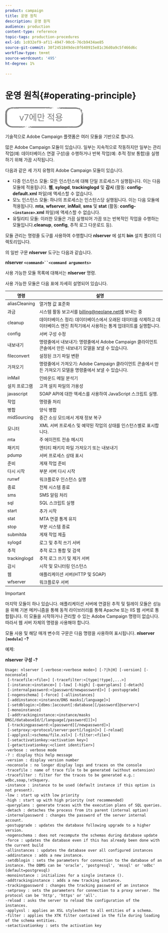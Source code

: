 ```yaml
---
product: campaign
title: 운영 원칙
description: 운영 원칙
audience: production
content-type: reference
topic-tags: production-procedures
exl-id: 1c032ef9-af11-4947-90c6-76cb9434ae85
source-git-commit: 30f2451849dec0f640915e81c36d0a9c5f466d6c
workflow-type: tm+mt
source-wordcount: '495'
ht-degree: 1%

---
```


# 운영 원칙{#operating-principle}

![](../../assets/v7-only.svg)

기술적으로 Adobe Campaign 플랫폼은 여러 모듈을 기반으로 합니다.

많은 Adobe Campaign 모듈이 있습니다. 일부는 지속적으로 작동하지만 일부는 관리 작업(예: 데이터베이스 연결 구성)을 수행하거나 반복 작업(예: 추적 정보 통합)을 실행하기 위해 가끔 시작됩니다.

다음과 같은 세 가지 유형의 Adobe Campaign 모듈이 있습니다.

* 다중 인스턴스 모듈: 모든 인스턴스에 대해 단일 프로세스가 실행됩니다. 이는 다음 모듈에 적용됩니다. **웹**, **sylogd**, **trackinglogd** 및 **감시** (활동: **config-default.xml** 파일)에 액세스할 수 없습니다.
* 모노 인스턴스 모듈: 하나의 프로세스는 인스턴스당 실행됩니다. 이는 다음 모듈에 적용됩니다. **mta**, **wfserver**, **inMail**, **sms** 및 **stat** (활동: **config-`<instance>`.xml** 파일)에 액세스할 수 없습니다.
* 유틸리티 모듈: 이러한 모듈은 가끔 실행되어 가끔 또는 반복적인 작업을 수행하는 모듈입니다.**cleanup**, **config**, 추적 로그 다운로드 등).

모듈 관리는 명령줄 도구를 사용하여 수행합니다 **nlserver** 에 설치 **bin** 설치 폴더의 디렉토리입니다.

의 일반 구문 **nlserver** 도구는 다음과 같습니다.

**nlserver `<command>``<command arguments>`**

사용 가능한 모듈 목록에 대해서는 **nlserver** 명령.

사용 가능한 모듈은 다음 표에 자세히 설명되어 있습니다.

| 명령 | 설명 |
|---|---|
| aliasCleaning | 열거형 값 표준화 |
| 과금 | 시스템 활동 보고서를 billing@neolane.net에 보내는 중 |
| cleanup | 데이터베이스 정리: 데이터베이스에서 오래된 데이터를 삭제하고 데이터베이스 엔진 최적기에서 사용하는 통계 업데이트를 실행합니다. |
| config | 서버 구성 수정 |
| 내보내기 | 명령줄에서 내보내기: 명령줄에서 Adobe Campaign 클라이언트 콘솔에서 만든 내보내기 모델을 보낼 수 있습니다. |
| fileconvert | 설정된 크기 파일 변환 |
| 가져오기 | 명령줄에서 가져오기: Adobe Campaign 클라이언트 콘솔에서 만든 가져오기 모델을 명령줄에서 보낼 수 있습니다. |
| inMail | 인바운드 메일 분석기 |
| 설치 프로그램 | 고객 설치 파일의 가용성 |
| javascript | SOAP API에 대한 액세스를 사용하여 JavaScript 스크립트 실행. |
| 작업 | 명령줄 처리 |
| 병합 | 양식 병합 |
| midSourcing | 중간 소싱 모드에서 게재 정보 복구 |
| 모니터 | XML 서버 프로세스 및 예약된 작업의 상태를 인스턴스별로 표시합니다. |
| mta | 주 에이전트 전송 메시지 |
| 패키지 | 엔티티 패키지 파일 가져오기 또는 내보내기 |
| pdump | 서버 프로세스 상태 표시 |
| 준비 | 게재 작업 준비 |
| 다시 시작 | 부분 서버 다시 시작 |
| runwf | 워크플로우 인스턴스 실행 |
| 종료 | 전체 시스템 종료 |
| sms | SMS 알림 처리 |
| sql | SQL 스크립트 실행 |
| start | 추가 시작 |
| stat | MTA 연결 통계 유지 |
| stop | 부분 시스템 종료 |
| submitda | 게재 작업 제출 |
| sylogd | 로그 및 추적 쓰기 서버 |
| 추적 | 추적 로그 통합 및 검색 |
| trackinglogd | 추적 로그 쓰기 및 제거 서버 |
| 감시 | 시작 및 모니터링 인스턴스 |
| 웹 | 애플리케이션 서버(HTTP 및 SOAP) |
| wfserver | 워크플로우 서버 |

>[!IMPORTANT]
>
>마지막 모듈이 하나 있습니다. 애플리케이션 서버에 연결된 추적 및 릴레이 모듈은 성능을 위해 기본 메커니즘을 통해 동적 라이브러리를 통해 Apache 또는 IIS 웹 서버로 통합됩니다. 이 모듈을 시작하거나 관리할 수 있는 Adobe Campaign 명령이 없습니다. 따라서 웹 서버 자체의 명령을 사용해야 합니다.

모듈 사용 및 해당 매개 변수의 구문은 다음 명령을 사용하여 표시됩니다. **nlserver `[module]` -?**

예제:

**nlserver 구성 -?**

```
Usage: nlserver [-verbose:<verbose mode>] [-?|h|H] [-version] [-noconsole]
 [-tracefile:<file>] [-tracefilter:<[type|!type],...>]
 [-instance:<instance>] [-low] [-high] [-queryplans] [-detach]
 [-internalpassword:<[password/newpassword]>] [-postupgrade]
 [-nogenschema] [-force] [-allinstances]
 [-addinstance:<instance/DNS masks[/language]>]
 [-setdblogin:<[dbms:]account[:database][/password]@server>]
 [-monoinstance]
 [-addtrackinginstance:<instance/masks DNS[/databaseId/[/language[/password]]]>]
 [-trackingpassword:<[password][/newpassword]>]
 [-setproxy:<protocol/server:port[/login]>] [-reload]
 [-applyxsl:<schema/file.xsl>] [-filter:<file>]
 [-setactivationkey:<activation key>]
 [-getactivationkey:<client identifier>]
-verbose : verbose mode
-? : display this help message
-version : display version number
-noconsole : no longer display logs and traces on the console
-tracefile : name of trace file to be generated (without extension)
-tracefilter : filter for the traces to be generated e.g.: wdbc,soap,!xtkquery.
-instance : instance to be used (default instance if this option is not present).
-low : start up with low priority
-high : start up with high priority (not recommended)
-queryplans : generate traces with the execution plans of SQL queries.
-detach : detaches the process from its parent (internal option)
-internalpassword : changes the password of the server internal account.
-postupgrade : updates the database following upgrade to a higher version. 
-nogenschema : does not recompute the schemas during database update
-force : updates the database even if this has already been done with the current build 
-allinstances : updates the database over all configured instances
-addinstance : adds a new instance.
-setdblogin : sets the parameters for connection to the database of an instance. The DBMS can be 'oracle', 'postgresql', 'mssql' or 'odbc' (default=postgresql)
-monoinstance : initializes for a single instance ().
-addtrackinginstance : adds a new tracking instance.
-trackingpassword : changes the tracking password of an instance
-setproxy : sets the parameters for connection to a proxy server. The protocol can be 'http', 'https' or 'all'.
-reload : asks the server to reload the configuration of the instances. 
-applyxsl : applies an XSL stylesheet to all entities of a schema. 
-filter : applies the XTK filter contained in the file during loading of the schema entities.
-setactivationkey : sets the activation key
```
